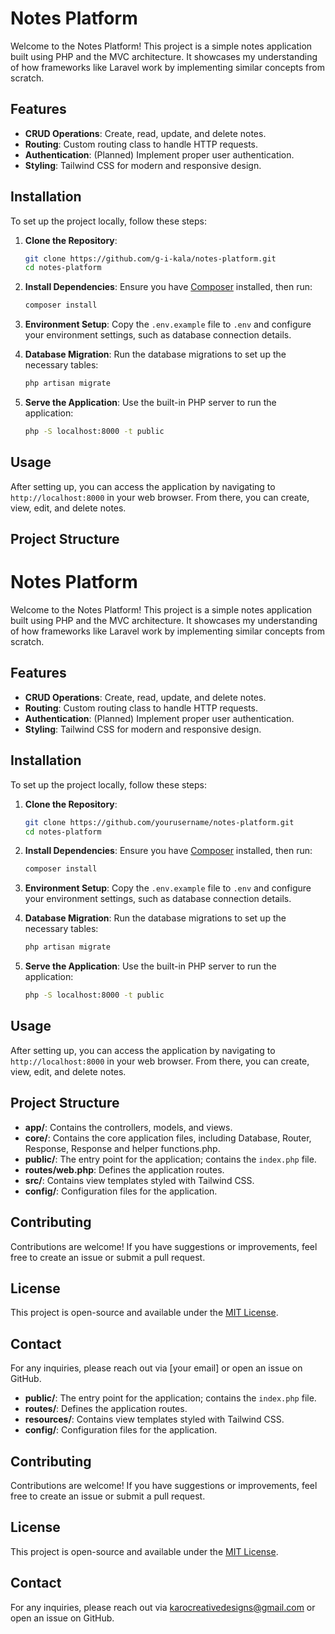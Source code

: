 
# Notes Platform

Welcome to the Notes Platform! This project is a simple notes application built using PHP and the MVC architecture. It showcases my understanding of how frameworks like Laravel work by implementing similar concepts from scratch.

## Features

- **CRUD Operations**: Create, read, update, and delete notes.
- **Routing**: Custom routing class to handle HTTP requests.
- **Authentication**: (Planned) Implement proper user authentication.
- **Styling**: Tailwind CSS for modern and responsive design.

## Installation

To set up the project locally, follow these steps:

1. **Clone the Repository**:
   ```bash
   git clone https://github.com/g-i-kala/notes-platform.git
   cd notes-platform
   ```

2. **Install Dependencies**:
   Ensure you have [Composer](https://getcomposer.org/) installed, then run:
   ```bash
   composer install
   ```

3. **Environment Setup**:
   Copy the `.env.example` file to `.env` and configure your environment settings, such as database connection details.

4. **Database Migration**:
   Run the database migrations to set up the necessary tables:
   ```bash
   php artisan migrate
   ```

5. **Serve the Application**:
   Use the built-in PHP server to run the application:
   ```bash
   php -S localhost:8000 -t public
   ```

## Usage

After setting up, you can access the application by navigating to `http://localhost:8000` in your web browser. From there, you can create, view, edit, and delete notes.

## Project Structure


# Notes Platform

Welcome to the Notes Platform! This project is a simple notes application built using PHP and the MVC architecture. It showcases my understanding of how frameworks like Laravel work by implementing similar concepts from scratch.

## Features

- **CRUD Operations**: Create, read, update, and delete notes.
- **Routing**: Custom routing class to handle HTTP requests.
- **Authentication**: (Planned) Implement proper user authentication.
- **Styling**: Tailwind CSS for modern and responsive design.

## Installation

To set up the project locally, follow these steps:

1. **Clone the Repository**:
   ```bash
   git clone https://github.com/yourusername/notes-platform.git
   cd notes-platform
   ```

2. **Install Dependencies**:
   Ensure you have [Composer](https://getcomposer.org/) installed, then run:
   ```bash
   composer install
   ```

3. **Environment Setup**:
   Copy the `.env.example` file to `.env` and configure your environment settings, such as database connection details.

4. **Database Migration**:
   Run the database migrations to set up the necessary tables:
   ```bash
   php artisan migrate
   ```

5. **Serve the Application**:
   Use the built-in PHP server to run the application:
   ```bash
   php -S localhost:8000 -t public
   ```

## Usage

After setting up, you can access the application by navigating to `http://localhost:8000` in your web browser. From there, you can create, view, edit, and delete notes.

## Project Structure

- **app/**: Contains the controllers, models, and views.
- **core/**: Contains the core application files, including Database, Router, Response, Response and helper functions.php.
- **public/**: The entry point for the application; contains the `index.php` file.
- **routes/web.php**: Defines the application routes.
- **src/**: Contains view templates styled with Tailwind CSS.
- **config/**: Configuration files for the application.

## Contributing

Contributions are welcome! If you have suggestions or improvements, feel free to create an issue or submit a pull request.

## License

This project is open-source and available under the [MIT License](LICENSE).

## Contact

For any inquiries, please reach out via [your email] or open an issue on GitHub.

- **public/**: The entry point for the application; contains the `index.php` file.
- **routes/**: Defines the application routes.
- **resources/**: Contains view templates styled with Tailwind CSS.
- **config/**: Configuration files for the application.

## Contributing

Contributions are welcome! If you have suggestions or improvements, feel free to create an issue or submit a pull request.

## License

This project is open-source and available under the [MIT License](LICENSE).

## Contact

For any inquiries, please reach out via karocreativedesigns@gmail.com or open an issue on GitHub.
